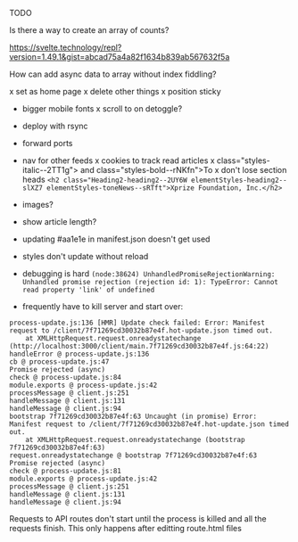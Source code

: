 TODO

Is there a way to create an array of counts?

https://svelte.technology/repl?version=1.49.1&gist=abcad75a4a82f1634b839ab567632f5a

How can add async data to array without index fiddling?


x set as home page
x delete other things
x position sticky 
- bigger mobile fonts
x scroll to on detoggle?
- deploy with rsync
- forward ports 
- nav for other feeds
x cookies to track read articles
x class="styles-italic--2TT1g"> and class="styles-bold--rNKfn">To
x don't lose section heads
`<h2 class="Heading2-heading2--2UY6W elementStyles-heading2--slXZ7 elementStyles-toneNews--sRTft">Xprize Foundation, Inc.</h2>`

- images?
- show article length?

- updating #aa1e1e in manifest.json doesn't get used
- styles don't update without reload
- debugging is hard `(node:38624) UnhandledPromiseRejectionWarning: Unhandled promise rejection (rejection id: 1): TypeError: Cannot read property 'link' of undefined`
- frequently have to kill server and start over:
```
process-update.js:136 [HMR] Update check failed: Error: Manifest request to /client/7f71269cd30032b87e4f.hot-update.json timed out.
    at XMLHttpRequest.request.onreadystatechange (http://localhost:3000/client/main.7f71269cd30032b87e4f.js:64:22)
handleError @ process-update.js:136
cb @ process-update.js:47
Promise rejected (async)
check @ process-update.js:84
module.exports @ process-update.js:42
processMessage @ client.js:251
handleMessage @ client.js:131
handleMessage @ client.js:94
bootstrap 7f71269cd30032b87e4f:63 Uncaught (in promise) Error: Manifest request to /client/7f71269cd30032b87e4f.hot-update.json timed out.
    at XMLHttpRequest.request.onreadystatechange (bootstrap 7f71269cd30032b87e4f:63)
request.onreadystatechange @ bootstrap 7f71269cd30032b87e4f:63
Promise rejected (async)
check @ process-update.js:81
module.exports @ process-update.js:42
processMessage @ client.js:251
handleMessage @ client.js:131
handleMessage @ client.js:94
```
Requests to API routes don't start until the process is killed and all the requests finish.
This only happens after editting route.html files